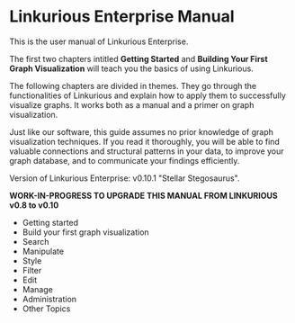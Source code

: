 Linkurious Enterprise Manual
============================

This is the user manual of Linkurious Enterprise.

The first two chapters intitled **Getting Started** and **Building Your First Graph Visualization** will teach you the basics of using Linkurious.

The following chapters are divided in themes. They go through the functionalities of Linkurious and explain how to apply them to successfully visualize graphs. It works both as a manual and a primer on graph visualization.

Just like our software, this guide assumes no prior knowledge of graph visualization techniques. If you read it thoroughly, you will be able to find valuable connections and structural patterns in your data, to improve your graph database, and to communicate your findings efficiently.

Version of Linkurious Enterprise: v0.10.1 "Stellar Stegosaurus".

**WORK-IN-PROGRESS TO UPGRADE THIS MANUAL FROM LINKURIOUS v0.8 to v0.10**

- <i class="fa fa-check" style="color:#3c3;"></i><i class="octicon octicon-check" style="color:#3c3;"></i> Getting started
- <i class="fa fa-warning" style="color:#a94442;"></i><i class="octicon octicon-stop" style="color:#a94442;"></i> Build your first graph visualization
- <i class="fa fa-warning" style="color:#a94442;"></i><i class="octicon octicon-stop" style="color:#a94442;"></i> Search
- <i class="fa fa-warning" style="color:#a94442;"></i><i class="octicon octicon-stop" style="color:#a94442;"></i> Manipulate
- <i class="fa fa-warning" style="color:#a94442;"></i><i class="octicon octicon-stop" style="color:#a94442;"></i> Style
- <i class="fa fa-warning" style="color:#a94442;"></i><i class="octicon octicon-stop" style="color:#a94442;"></i> Filter
- <i class="fa fa-warning" style="color:#a94442;"></i><i class="octicon octicon-stop" style="color:#a94442;"></i> Edit
- <i class="fa fa-warning" style="color:#a94442;"></i><i class="octicon octicon-stop" style="color:#a94442;"></i> Manage
- <i class="fa fa-check" style="color:#3c3;"></i><i class="octicon octicon-check" style="color:#3c3;"></i> Administration
- <i class="fa fa-refresh" style="color:#f39c12;"></i><i class="octicon octicon-issue-reopened" style="color:#f39c12;"></i> Other Topics
